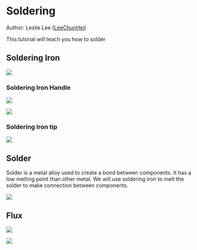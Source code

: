 # Soldering

Author: Leslie Lee ([LeeChunHei](https://github.com/LeeChunHei))

This tutorial will teach you how to solder

## Soldering Iron

![](https://github.com/hkust-smartcar/tutorials/raw/master/hardware/img/soldering_iron.jpg)

### Soldering Iron Handle

![](https://github.com/hkust-smartcar/tutorials/raw/master/hardware/img/soldering_iron_handle.jpg)

![](https://github.com/hkust-smartcar/tutorials/raw/master/hardware/img/beautiful_woman_soldering.jpg)



### Soldering Iron tip

![](https://github.com/hkust-smartcar/tutorials/raw/master/hardware/img/soldering_iron_tip.jpg)

## Solder

Solder is a metal alloy used to create a bond between components. It has a low melting point than other metal. We will use soldering iron to melt the solder to make connection between components.

![](https://github.com/hkust-smartcar/tutorials/raw/master/hardware/img/solder.jpg)

## Flux

![](https://github.com/hkust-smartcar/tutorials/raw/master/hardware/img/soft_flux.jpg)

![](https://github.com/hkust-smartcar/tutorials/raw/master/hardware/img/solid_flux.jpg)





